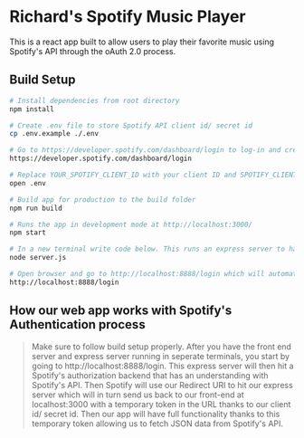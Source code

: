 # Richard's Spotify Music Player
This is a react app built to allow users to play their favorite music using Spotify's API through the oAuth 2.0 process.

## Build Setup

``` bash
# Install dependencies from root directory
npm install

# Create .env file to store Spotify API client id/ secret id
cp .env.example ./.env

# Go to https://developer.spotify.com/dashboard/login to log-in and create a web app.  Open your web app and click "edit settings" and add http://localhost:8888/callback to your Redirect URIs
https://developer.spotify.com/dashboard/login

# Replace YOUR_SPOTIFY_CLIENT_ID with your client ID and SPOTIFY_CLIENT_SECRET_ID with your client secret id
open .env

# Build app for production to the build folder
npm run build

# Runs the app in development mode at http://localhost:3000/
npm start

# In a new terminal write code below. This runs an express server to handle oAuth callback to Spotify's API back to our front-end
node server.js

# Open browser and go to http://localhost:8888/login which will automatically redirect you to the front-end with the authentication token to make API calls to Spotify
http://localhost:8888/login
```

## How our web app works with Spotify's Authentication process
> Make sure to follow build setup properly.  After you have the front end server and express server running in seperate terminals, you start by going to http://localhost:8888/login.  This express server will then hit a Spotify's authorization backend that has an understanding with Spotify's API.  Then Spotify will use our Redirect URI to hit our express server which will in turn send us back to our front-end at localhost:3000 with a temporary token in the URL thanks to our client id/ secret id.  Then our app will have full functionality thanks to this temporary token allowing us to fetch JSON data from Spotify's API.

